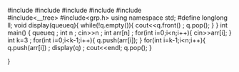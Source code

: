 #include <iostream>
#include<queue>
#include<algorithm> 
#include<vector> 
#include<stack>  
#include<__tree> 
#include<grp.h>
using namespace std; 
#define  longlong ll; 
void display(queue<int>q){
    while(!q.empty()){
        cout<<q.front() ;
        q.pop(); }
}
int main() { 
    queue<int>q ; 
    int n ; 
    cin>>n ; 
    int arr[n] ; 
    for(int i=0;i<n;i++){
        cin>>arr[i];
    } int k=3 ; 
    for(int i=0;i<k-1;i++){
q.push(arr[i]);
    } 
    for(int i=k-1;i<n;i++){
q.push(arr[i]) ; 
display(q) ; cout<<endl;
q.pop();
    } 
    
}
      
  
